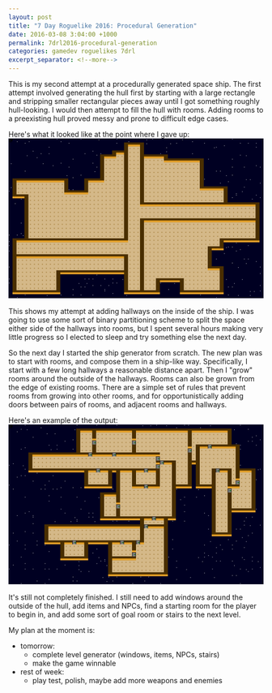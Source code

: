 ```yaml
---
layout: post
title: "7 Day Roguelike 2016: Procedural Generation"
date: 2016-03-08 3:04:00 +1000
permalink: 7drl2016-procedural-generation
categories: gamedev roguelikes 7drl
excerpt_separator: <!--more-->
---
```


This is my second attempt at a procedurally generated space ship. The first
attempt involved generating the hull first by starting with a large rectangle
and stripping smaller rectangular pieces away until I got something roughly
hull-looking. I would then attempt to fill the hull with rooms. Adding rooms to
a preexisting hull proved messy and prone to difficult edge cases.

Here's what it looked like at the point where I gave up:
![](/images/7drl2016-procedural-generation/old.png)
<!--more-->

This shows my attempt at adding hallways on the inside of the ship. I was going
to use some sort of binary partitioning scheme to split the space either side of
the hallways into rooms, but I spent several hours making very little progress
so I elected to sleep and try something else the next day.

So the next day I started the ship generator from scratch. The new plan was to
start with rooms, and compose them in a ship-like way. Specifically, I start
with a few long hallways a reasonable distance apart. Then I "grow" rooms around
the outside of the hallways. Rooms can also be grown from the edge of existing
rooms. There are a simple set of rules that prevent rooms from growing into
other rooms, and for opportunistically adding doors between pairs of rooms, and
adjacent rooms and hallways.

Here's an example of the output:
![](/images/7drl2016-procedural-generation/screenshot.png)

It's still not completely finished. I still need to add windows around the
outside of the hull, add items and NPCs, find a starting room for the player to
begin in, and add some sort of goal room or stairs to the next level.

My plan at the moment is:
- tomorrow:
    - complete level generator (windows, items, NPCs, stairs)
    - make the game winnable
- rest of week:
    - play test, polish, maybe add more weapons and enemies
